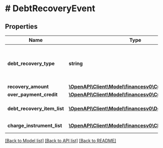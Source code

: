 # # DebtRecoveryEvent

## Properties

Name | Type | Description | Notes
------------ | ------------- | ------------- | -------------
**debt_recovery_type** | **string** | The debt recovery type.  Possible values:  * DebtPayment  * DebtPaymentFailure  * DebtAdjustment | [optional]
**recovery_amount** | [**\OpenAPI\Client\Model\financesv0\Currency**](Currency.md) |  | [optional]
**over_payment_credit** | [**\OpenAPI\Client\Model\financesv0\Currency**](Currency.md) |  | [optional]
**debt_recovery_item_list** | [**\OpenAPI\Client\Model\financesv0\DebtRecoveryItem[]**](DebtRecoveryItem.md) | A list of debt recovery item information. | [optional]
**charge_instrument_list** | [**\OpenAPI\Client\Model\financesv0\ChargeInstrument[]**](ChargeInstrument.md) | A list of payment instruments. | [optional]

[[Back to Model list]](../../README.md#models) [[Back to API list]](../../README.md#endpoints) [[Back to README]](../../README.md)
